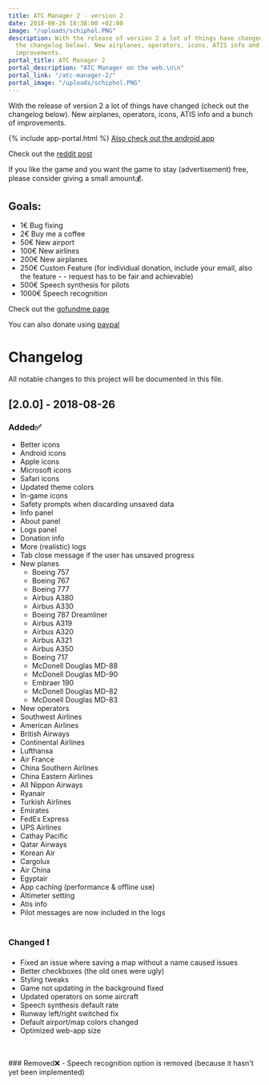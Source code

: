 ```yaml
---
title: ATC Manager 2 - version 2
date: 2018-08-26 18:38:00 +02:00
image: "/uploads/schiphol.PNG"
description: With the release of version 2 a lot of things have changed (check out
  the changelog below). New airplanes, operators, icons, ATIS info and a bunch of
  improvements.
portal_title: ATC Manager 2
portal_description: "ATC Manager on the web.\n\n"
portal_link: "/atc-manager-2/"
portal_image: "/uploads/schiphol.PNG"
---
```


With the release of version 2 a lot of things have changed (check out the changelog below). New airplanes, operators, icons, ATIS info and a bunch of improvements.

{% include app-portal.html %}
[Also check out the android app](https://play.google.com/store/apps/details?id=com.EchoSierraStudio.ATCManager)

Check out the [reddit post](https://www.reddit.com/r/ATC/comments/8r1843/i_created_an_atc_simulator_game_in_the_browser)

If you like the game and you want the game to stay (advertisement) free, please consider giving a small amount💰.

## Goals:

- 1€ Bug fixing
- 2€ Buy me a coffee
- 50€ New airport
- 100€ New airlines
- 200€ New airplanes
- 250€ Custom Feature (for individual donation, include your email, also the feature - - request has to be fair and achievable)
- 500€ Speech synthesis for pilots
- 1000€ Speech recognition

Check out the [gofundme page](https://www.gofundme.com/manage/atc-manager-2)

You can also donate using [paypal](https://bit.ly/2vTu7jp)  

# Changelog
All notable changes to this project will be documented in this file.

## [2.0.0] - 2018-08-26
### Added✅
- Better icons
- Android icons
- Apple icons
- Microsoft icons
- Safari icons
- Updated theme colors
- In-game icons
- Safety prompts when discarding unsaved data
- Info panel
- About panel
- Logs panel
- Donation info
- More (realistic) logs
- Tab close message if the user has unsaved progress
- New planes
  - Boeing 757
  - Boeing 767
  - Boeing 777
  - Airbus A380
  - Airbus A330
  - Boeing 787 Dreamliner
  - Airbus A319
  - Airbus A320
  - Airbus A321
  - Airbus A350
  - Boeing 717
  - McDonell Douglas MD-88
  - McDonell Douglas MD-90
  - Embraer 190
  - McDonell Douglas MD-82
  - McDonell Douglas MD-83
 - New operators
  - Southwest Airlines
  - American Airlines
  - British Airways
  - Continental Airlines
  - Lufthansa
  - Air France
  - China Southern Airlines
  - China Eastern Airlines
  - All Nippon Airways
  - Ryanair
  - Turkish Airlines
  - Emirates
  - FedEx Express
  - UPS Airlines
  - Cathay Pacific
  - Qatar Airways
  - Korean Air
  - Cargolux
  - Air China
  - Egyptair
- App caching (performance & offline use)
- Altimeter setting
- Atis info
- Pilot messages are now included in the logs
<br><br>
### Changed ❗
- Fixed an issue where saving a map without a name caused issues
- Better checkboxes (the old ones were ugly)
- Styling tweaks
- Game not updating in the background fixed
- Updated operators on some aircraft
- Speech synthesis default rate
- Runway left/right switched fix
- Default airport/map colors changed
- Optimized web-app size
<br>
<br>
### Removed❌
- Speech recognition option is removed (because it hasn't yet been implemented)

<br><br>



